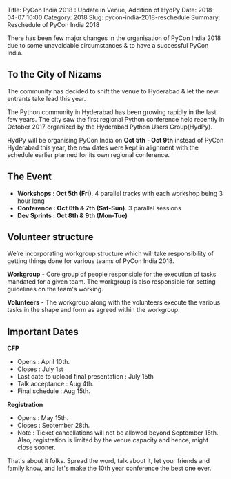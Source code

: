 Title: PyCon India 2018 : Update in Venue, Addition of HydPy
Date: 2018-04-07 10:00
Category: 2018
Slug: pycon-india-2018-reschedule
Summary: Reschedule of PyCon India 2018


There has been few major changes in the organisation of PyCon India 2018 due to some unavoidable circumstances & to have a successful PyCon India. 

## To the City of Nizams

The community has decided to shift the venue to Hyderabad & let the new entrants take lead this year.

The Python community in Hyderabad has been growing rapidly in the last few years. The city saw the first regional Python conference held recently in October 2017 organized by the Hyderabad Python Users Group(HydPy). 

HydPy will be organising PyCon India on **Oct 5th - Oct 9th** instead of PyCon Hyderabad this year, the new dates were kept in alignment with the schedule earlier planned for its own regional conference.

## The Event

- **Workshops : Oct 5th (Fri)**. 4 parallel tracks with each workshop being 3 hour long
- **Conference : Oct 6th & 7th (Sat-Sun)**. 3 parallel sessions
- **Dev Sprints : Oct 8th & 9th (Mon-Tue)**

## Volunteer structure

We’re incorporating workgroup structure which will take responsibility of getting things done for various teams of PyCon India 2018.

**Workgroup** - Core group of people responsible for the execution of tasks mandated for a given team.  The workgroup is also responsible for setting guidelines on the team's working. 

**Volunteers** - The workgroup along with the volunteers execute the various tasks in the shape and form as agreed within the workgroup.

## Important Dates

**CFP**

- Opens : April 10th.
- Closes : July 1st
- Last date to upload final presentation : July 15th
- Talk acceptance : Aug 4th.
- Final schedule : Aug 15th.

**Registration**

- Opens : May 15th.
- Closes : September 28th.
- Note : Ticket cancellations will not be allowed beyond September 15th. Also, registration is limited by the venue capacity and hence, might close sooner.

That's about it folks. Spread the word, talk about it, let your friends and family know, and let's make the 10th year conference the best one ever.
